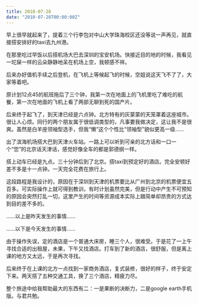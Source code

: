 ```yaml
---
title: 2010-07-28
date: "2010-07-28T00:00:00Z"
---
```


早上很早就起来了，提着三个行李包对中山大学珠海校区还没等说一声再见，就直接搭安排好的taxi去九州港。

在那里吃过早饭以后搭机场大巴去深圳的宝安机场。快接近目的地的时候，我看见一坨屎一样的云朵静静地呆在机场上空，我顿感不祥。

后来办好值机手续之后登机，在飞机上等候起飞的时候，空姐说这天飞不了了，大家等着吧。

原计划12点45的航班拖后了三个钟，我第一次在地面上的飞机里吃了难吃的航餐，第一次在地面的飞机上看了两部无聊到死的国产片。

后来终于起飞了，到天津已经是六点钟。北方特有的灰蒙蒙的天笼罩着这座城市。很让人心烦。同行的两个朋友属于很低调类型的，凡事要我做决定，这让我不是很爽。虽然是白羊座领袖型选手，但我“懒”这个个性比“领袖型”貌似更高一级……

出了滨海机场搭大巴到天津火车站。一路上可以听到可亲的北方话和一口一个“您”的北京话天津话，感觉好像全车的都是郭德纲一样。

搭上动车已经是九点。三十分钟后到了北京。搭taxi到预定好的酒店。完全安顿好差不多是十一点钟。一天完全花费在旅行上。

这段路程是我设计的，原因在于深圳到天津的机票要比从广州到北京的机票便宜五百多。可实际操作上就可得到教训，有时计划虽然完美，但是行动中产生不可预知的原因会突然打乱一切，这里产生的时间等资源成本实际上跟简单却昂贵的方式达到目的差不多的。

……以上是昨天发生的事情……

……以下是今天发生的事情……

由于操作失误，定的酒店是一个普通大床房，睡三个人，很难受。于是花了一上午寻找合适的出租屋，未果，下午又找酒店。打车到了新的酒店，很舒服，但是离上课的地方又太远，于是再次寻找。

后来终于在上课的北方一点找到一家商务酒店，复式装修，很好的样子，终于安定下来。两天搭了五种交通工具，换了三个酒店，精疲力尽。

整个旅途中给我帮助最大的东西有二：一是果断的决断力，二是google earth手机版。与君共勉。